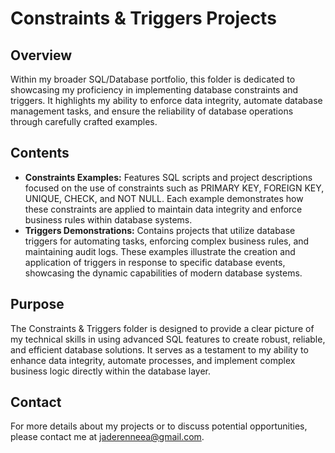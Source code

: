 # Constraints & Triggers Projects

## Overview
Within my broader SQL/Database portfolio, this folder is dedicated to showcasing my proficiency in implementing database constraints and triggers. It highlights my ability to enforce data integrity, automate database management tasks, and ensure the reliability of database operations through carefully crafted examples.

## Contents
- **Constraints Examples:** Features SQL scripts and project descriptions focused on the use of constraints such as PRIMARY KEY, FOREIGN KEY, UNIQUE, CHECK, and NOT NULL. Each example demonstrates how these constraints are applied to maintain data integrity and enforce business rules within database systems.
- **Triggers Demonstrations:** Contains projects that utilize database triggers for automating tasks, enforcing complex business rules, and maintaining audit logs. These examples illustrate the creation and application of triggers in response to specific database events, showcasing the dynamic capabilities of modern database systems.

## Purpose
The Constraints & Triggers folder is designed to provide a clear picture of my technical skills in using advanced SQL features to create robust, reliable, and efficient database solutions. It serves as a testament to my ability to enhance data integrity, automate processes, and implement complex business logic directly within the database layer.

## Contact
For more details about my projects or to discuss potential opportunities, please contact me at jaderenneea@gmail.com.
